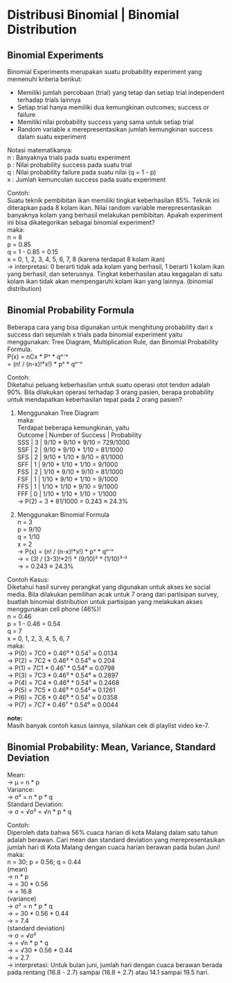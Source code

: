 # Distribusi Binomial | Binomial Distribution
## Binomial Experiments
Binomial Experiments merupakan suatu probability experiment yang memenuhi kriteria berikut:  
- Memiliki jumlah percobaan (trial) yang tetap dan setiap trial independent terhadap trials lainnya  
- Setiap trial hanya memiliki dua kemungkinan outcomes; success or failure  
- Memiliki nilai probability success yang sama untuk setiap trial  
- Random variable x merepresentasikan jumlah kemungkinan success dalam suatu experiment

Notasi matematikanya:  
n : Banyaknya trials pada suatu experiment  
p : Nilai probability success pada suatu trial  
q : Nilai probability failure pada suatu nilai (q = 1 - p)  
x : Jumlah kemunculan success pada suatu experiment  

Contoh:  
Suatu teknik pembibitan ikan memiliki tingkat keberhasilan 85%. Teknik ini diterapkan pada 8 kolam ikan. Nilai random variable merepresentasikan banyaknya kolam yang berhasil melakukan pembibitan. Apakah experiment ini bisa dikategorikan sebagai binomial experiment?  
maka:  
n = 8  
p = 0.85  
q = 1 - 0.85 = 0.15  
x = 0, 1, 2, 3, 4, 5, 6, 7, 8 (karena terdapat 8 kolam ikan)  
-> interpretasi: 0 berarti tidak ada kolam yang berhasil, 1 berarti 1 kolam ikan yang berhasil, dan seterusnya. Tingkat keberhasilan atau kegagalan di satu kolam ikan tidak akan mempengaruhi kolam ikan yang lainnya. (binomial distribution)  

## Binomial Probability Formula
Beberapa cara yang bisa digunakan untuk menghitung probability dari x success dari sejumlah x trials pada binomial experiment yaitu menggunakan: Tree Diagram, Multiplication Rule, dan Binomial Probability Formula.  
P(x) = nCx * Pˣ * qⁿ⁻ˣ  
= (n! / (n-x)!*x!) * pˣ * qⁿ⁻ˣ  

Contoh:  
Diketahui peluang keberhasilan untuk suatu operasi otot tendon adalah 90%. Bila dilakukan operasi terhadap 3 orang pasien, berapa probability untuk mendapatkan keberhasilan tepat pada 2 orang pasien?  

1. Menggunakan Tree Diagram  
maka:  
Terdapat beberapa kemungkinan, yaitu  
Outcome&nbsp;|&nbsp;Number of Success&nbsp;|&nbsp;Probability  
SSS | 3 | 9/10 * 9/10 * 9/10 = 729/1000  
SSF | 2 | 9/10 * 9/10 * 1/10 = 81/1000  
SFS | 2 | 9/10 * 1/10 * 9/10 = 81/1000  
SFF | 1 | 9/10 * 1/10 * 1/10 = 9/1000  
FSS | 2 | 1/10 * 9/10 * 9/10 = 81/1000  
FSF | 1 | 1/10 * 9/10 * 1/10 = 9/1000  
FFS | 1 | 1/10 * 1/10 * 9/10 = 9/1000  
FFF | 0 | 1/10 * 1/10 * 1/10 = 1/1000  
-> P(2) = 3 * 81/1000 = 0.243 ≈ 24.3%  

2. Menggunakan Binomial Formula  
n = 3  
p = 9/10  
q = 1/10  
x = 2  
-> P(x) = (n! / (n-x)!*x!) * pˣ * qⁿ⁻ˣ  
-> = (3! / (3-3)!*2!) * (9/10)² * (1/10)³⁻²  
-> = 0.243 ≈ 24.3%  

Contoh Kasus:  
Diketahui hasil survey perangkat yang digunakan untuk akses ke social media. Bila dilakukan pemilihan acak untuk 7 orang dari partisipan survey, buatlah binomial distribution untuk partisipan yang melakukan akses menggunakan cell phone (46%)!  
n = 0.46  
p = 1 - 0.46 = 0.54  
q = 7  
x = 0, 1, 2, 3, 4, 5, 6, 7  
maka:  
-> P(0) = 7C0 * 0.46⁰ * 0.54⁷ ≈ 0.0134  
-> P(2) = 7C2 * 0.46² * 0.54⁵ ≈ 0.204  
-> P(1) = 7C1 * 0.46¹ * 0.54⁶ ≈ 0.0798  
-> P(3) = 7C3 * 0.46³ * 0.54⁴ ≈ 0.2897  
-> P(4) = 7C4 * 0.46⁴ * 0.54³ ≈ 0.2468  
-> P(5) = 7C5 * 0.46⁵ * 0.54² ≈ 0.1261  
-> P(6) = 7C6 * 0.46⁶ * 0.54¹ ≈ 0.0358  
-> P(7) = 7C7 * 0.46⁷ * 0.54⁰ ≈ 0.0044  

**note:**  
Masih banyak contoh kasus lainnya, silahkan cek di playlist video ke-7.  

## Binomial Probability: Mean, Variance, Standard Deviation
Mean:  
-> µ = n * p  
Variance:  
-> σ² = n * p * q  
Standard Deviation:  
-> σ = √σ² = √n * p * q  

Contoh:  
Diperoleh data bahwa 56% cuaca harian di kota Malang dalam satu tahun adalah berawan. Cari mean dan standard deviation yang merepresentasikan jumlah hari di Kota Malang dengan cuaca harian berawan pada bulan Juni!  
maka:  
n = 30; p = 0.56; q = 0.44  
(mean)  
-> n * p  
-> = 30 * 0.56  
-> = 16.8  
(variance)  
-> σ² = n * p * q  
-> = 30 * 0.56 * 0.44  
-> = 7.4  
(standard deviation)  
-> σ = √σ²  
-> = √n * p * q  
-> = √30 * 0.56 * 0.44  
-> = 2.7  
-> interpretasi: Untuk bulan juni, jumlah hari dengan cuaca berawan berada pada rentang (16.8 - 2.7) sampai (16.8 + 2.7) atau 14.1 sampai 19.5 hari.
